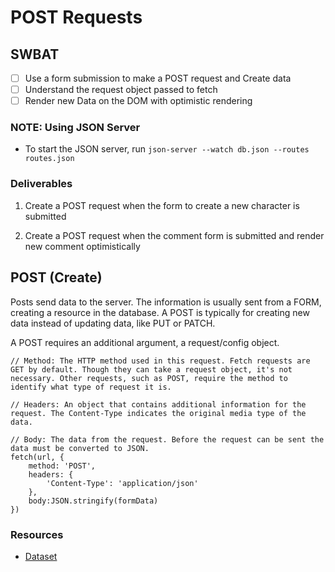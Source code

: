 # POST Requests

## SWBAT

- [ ] Use a form submission to make a POST request and Create data
- [ ] Understand the request object passed to fetch
- [ ] Render new Data on the DOM with optimistic rendering

### NOTE: Using JSON Server

- To start the JSON server, run `json-server --watch db.json --routes routes.json`

### Deliverables

1. Create a POST request when the form to create a new character is submitted

2. Create a POST request when the comment form is submitted and render new comment optimistically

## POST (Create)

Posts send data to the server. The information is usually sent from a FORM, creating a resource in the database. A POST is typically for creating new data instead of updating data, like PUT or PATCH.

A POST requires an additional argument, a request/config object.

```
// Method: The HTTP method used in this request. Fetch requests are GET by default. Though they can take a request object, it's not necessary. Other requests, such as POST, require the method to identify what type of request it is.

// Headers: An object that contains additional information for the request. The Content-Type indicates the original media type of the data.

// Body: The data from the request. Before the request can be sent the data must be converted to JSON.
fetch(url, {
    method: 'POST',
    headers: {
        'Content-Type': 'application/json'
    },
    body:JSON.stringify(formData)
})
```

### Resources

- [Dataset](https://developer.mozilla.org/en-US/docs/Web/API/HTMLElement/dataset)
